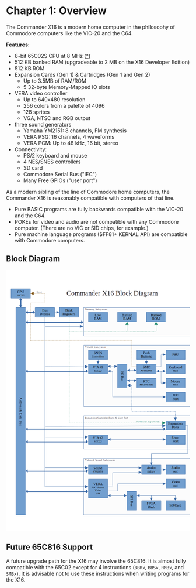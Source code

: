 
# Chapter 1: Overview

The Commander X16 is a modern home computer in the philosophy of Commodore computers like the VIC-20 and the C64.

**Features:**

* 8-bit 65C02S CPU at 8 MHz ([*](#future-65c816-support))
* 512 KB banked RAM (upgradeable to 2 MB on the X16 Developer Edition)
* 512 KB ROM
* Expansion Cards (Gen 1) & Cartridges (Gen 1 and Gen 2)
  * Up to 3.5MB of RAM/ROM
  * 5 32-byte Memory-Mapped IO slots
* VERA video controller
  * Up to 640x480 resolution
  * 256 colors from a palette of 4096
  * 128 sprites
  * VGA, NTSC and RGB output
* three sound generators
  * Yamaha YM2151: 8 channels, FM synthesis
  * VERA PSG: 16 channels, 4 waveforms
  * VERA PCM: Up to 48 kHz, 16 bit, stereo
* Connectivity:
  * PS/2 keyboard and mouse
  * 4 NES/SNES controllers
  * SD card
  * Commodore Serial Bus ("IEC")
  * Many Free GPIOs ("user port")

As a modern sibling of the line of Commodore home computers, the Commander X16 is reasonably compatible with computers of that line.

* Pure BASIC programs are fully backwards compatible with the VIC-20 and the C64.
* POKEs for video and audio are not compatible with any Commodore computer. (There are no VIC or SID chips, for example.)
* Pure machine language programs ($FF81+ KERNAL API) are compatible with Commodore computers.

## Block Diagram

![X16 Block Diagram](images/Chapter_1/x16_block_diagram.png)

## Future 65C816 Support

A future upgrade path for the X16 may involve the 65C816. It is almost fully
compatible with the 65C02 except for 4 instructions (`BBRx`, `BBSx`, `RMBx`, and `SMBx`).
It is advisable not to use these instructions when writing programs for the X16.

<!-- For PDF formatting -->
<div class="page-break"></div>
